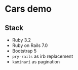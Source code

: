 # Cars demo

## Stack

* Ruby 3.2
* Ruby on Rails 7.0
* Bootstrap 5
* `pry-rails` as irb replacement
* `kaminari` as pagination
